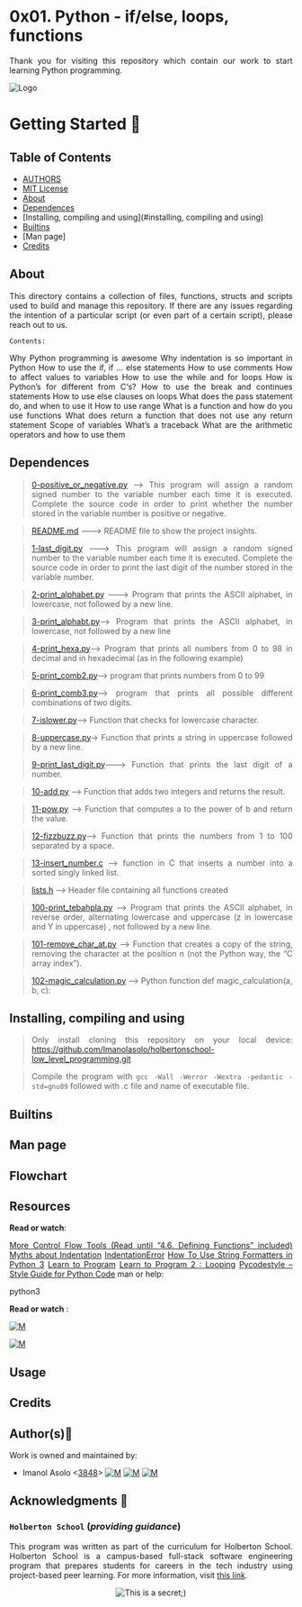 # 0x01. Python - if/else, loops, functions
<div style="text-align: justify">

Thank you for visiting this repository which contain our work to start learning Python programming. 	


![Logo](https://www.howtogeek.com/wp-content/uploads/2021/05/laptop-with-terminal-big.png?height=200p&trim=2,2,2,50)

# Getting Started :running:
<div style="text-align: justify">

## Table of Contents
* [AUTHORS](./AUTHORS)
* [MIT License](./LICENSE)
* [About](#about)
* [Dependences](#dependences)
* [Installing, compiling and using](#installing, compiling and using)
* [Builtins](#builtins)
* [Man page]
* [Credits](#credits)

## About
This directory contains a collection of files, functions, structs and scripts used to build and manage this repository. If there are any issues regarding the intention of a particular script (or even part of a certain script), please reach out to us.
	
	Contents:

Why Python programming is awesome
Why indentation is so important in Python
How to use the if, if ... else statements
How to use comments
How to affect values to variables
How to use the while and for loops
How is Python’s for different from C‘s?
How to use the break and continues statements
How to use else clauses on loops
What does the pass statement do, and when to use it
How to use range
What is a function and how do you use functions
What does return a function that does not use any return statement
Scope of variables
What’s a traceback
What are the arithmetic operators and how to use them
	
## Dependences 
	
> [0-positive_or_negative.py](https://github.com/Imanolasolo/holbertonschool-higher_level_programming/blob/master/0x01-python-if_else_loops_functions/0-positive_or_negative.py) --> This program will assign a random signed number to the variable number each time it is executed. Complete the source code in order to print whether the number stored in the variable number is positive or negative.

> [README.md](https://github.com/Imanolasolo/holbertonschool-higher_level_programming/blob/master/0x01-python-if_else_loops_functions/README.md) ---> README file to show the project insights. 

>[1-last_digit.py](https://github.com/Imanolasolo/holbertonschool-higher_level_programming/blob/master/0x01-python-if_else_loops_functions/1-last_digit.py) ---> This program will assign a random signed number to the variable number each time it is executed. Complete the source code in order to print the last digit of the number stored in the variable number.

>[2-print_alphabet.py](https://github.com/Imanolasolo/holbertonschool-higher_level_programming/blob/master/0x01-python-if_else_loops_functions/2-print_alphabet.py) ---> Program that prints the ASCII alphabet, in lowercase, not followed by a new line.

>[3-print_alphabt.py](https://github.com/Imanolasolo/holbertonschool-higher_level_programming/blob/master/0x01-python-if_else_loops_functions/3-print_alphabt.py)--> Program that prints the ASCII alphabet, in lowercase, not followed by a new line
	
>[4-print_hexa.py](https://github.com/Imanolasolo/holbertonschool-higher_level_programming/blob/master/0x01-python-if_else_loops_functions/4-print_hexa.py)--> Program that prints all numbers from 0 to 98 in decimal and in hexadecimal (as in the following example)
	
>[5-print_comb2.py](https://github.com/Imanolasolo/holbertonschool-higher_level_programming/blob/master/0x01-python-if_else_loops_functions/5-print_comb2.py)--> program that prints numbers from 0 to 99
	
>[6-print_comb3.py](https://github.com/Imanolasolo/holbertonschool-higher_level_programming/blob/master/0x01-python-if_else_loops_functions/6-print_comb3.py)-->  program that prints all possible different combinations of two digits.
	
>[7-islower.py](https://github.com/Imanolasolo/holbertonschool-higher_level_programming/blob/master/0x01-python-if_else_loops_functions/7-islower.py)--> Function that checks for lowercase character.
	
>[8-uppercase.py](https://github.com/Imanolasolo/holbertonschool-higher_level_programming/blob/master/0x01-python-if_else_loops_functions/8-uppercase.py)-> Function that prints a string in uppercase followed by a new line.
	
>[9-print_last_digit.py](https://github.com/Imanolasolo/holbertonschool-higher_level_programming/blob/master/0x01-python-if_else_loops_functions/9-print_last_digit.py)---> Function that prints the last digit of a number.
	
>[10-add.py](https://github.com/Imanolasolo/holbertonschool-higher_level_programming/blob/master/0x01-python-if_else_loops_functions/10-add.py) --> Function that adds two integers and returns the result.

>[11-pow.py](https://github.com/Imanolasolo/holbertonschool-higher_level_programming/blob/master/0x01-python-if_else_loops_functions/11-pow.py) --> Function that computes a to the power of b and return the value.

>[12-fizzbuzz.py](https://github.com/Imanolasolo/holbertonschool-higher_level_programming/blob/master/0x01-python-if_else_loops_functions/12-fizzbuzz.py)--> Function that prints the numbers from 1 to 100 separated by a space.

>[13-insert_number.c]() --> function in C that inserts a number into a sorted singly linked list.

>[lists.h]() --> Header file containing all functions created

>[100-print_tebahpla.py](https://github.com/Imanolasolo/holbertonschool-higher_level_programming/blob/master/0x01-python-if_else_loops_functions/100-print_tebahpla.py) --> Program that prints the ASCII alphabet, in reverse order, alternating lowercase and uppercase (z in lowercase and Y in uppercase) , not followed by a new line.

>[101-remove_char_at.py](https://github.com/Imanolasolo/holbertonschool-higher_level_programming/blob/master/0x01-python-if_else_loops_functions/101-remove_char_at.py) --> Function that creates a copy of the string, removing the character at the position n (not the Python way, the “C array index”).

>[102-magic_calculation.py](https://github.com/Imanolasolo/holbertonschool-higher_level_programming/blob/master/0x01-python-if_else_loops_functions/102-magic_calculation.py) --> Python function def magic_calculation(a, b, c):



## Installing, compiling and using
	
> Only install cloning this repository on your local device:  https://github.com/Imanolasolo/holbertonschool-low_level_programming.git
	
> Compile the program with `gcc -Wall -Werror -Wextra -pedantic -std=gnu89` followed with .c file and name of executable file.



## Builtins
	
	
	
		
## Man page



## Flowchart


## Resources

**Read or watch**:

[More Control Flow Tools (Read until “4.6. Defining Functions” included)](https://intranet.hbtn.io/rltoken/YLjvfmHv_JJ-J-cyn8bS2Q)
[Myths about Indentation](https://intranet.hbtn.io/rltoken/Y-HaMMJBKPseiVDo_v9PVg)
[IndentationError](https://intranet.hbtn.io/rltoken/AorC2VSZ4yCOx-AbatvKLA)
[How To Use String Formatters in Python 3](https://intranet.hbtn.io/rltoken/arGQeiwUbFn3JOoYpw84yA)
[Learn to Program](https://intranet.hbtn.io/rltoken/mlo-dauC8pSM_NrO5VYobw)
[Learn to Program 2 : Looping](https://intranet.hbtn.io/rltoken/mlo-dauC8pSM_NrO5VYobw)
[Pycodestyle – Style Guide for Python Code](https://intranet.hbtn.io/rltoken/5uFnbDmoyPNoxwXUNxEypw)
man or help:

python3

**Read or watch** :

[![M](https://upload.wikimedia.org/wikipedia/commons/thumb/2/2f/Google_2015_logo.svg/80px-Google_2015_logo.svg.png)](https://www.google.com/search?q=Writing+a+shell+in+C&sa=X&ved=2ahUKEwi6vIn-nrr0AhWbTDABHUjrAxwQ1QJ6BAgLEAE&biw=1378&bih=708&dpr=1.25)

[![M](https://upload.wikimedia.org/wikipedia/commons/thumb/e/e1/Logo_of_YouTube_%282015-2017%29.svg/70px-Logo_of_YouTube_%282015-2017%29.svg.png)](https://www.youtube.com/watch?v=z4LEuxMGGs8)



## Usage



## Credits

## Author(s):blue_book:

Work is owned and maintained by:
* Imanol Asolo <[3848](mailto:3848@holbertonschool.com)> [![M](https://upload.wikimedia.org/wikipedia/commons/thumb/9/91/Octicons-mark-github.svg/25px-Octicons-mark-github.svg.png)](https://github.com/Imanolasolo) [![M](https://upload.wikimedia.org/wikipedia/fr/thumb/c/c8/Twitter_Bird.svg/25px-Twitter_Bird.svg.png)](https://twitter.com/jjusturi) [![M](https://upload.wikimedia.org/wikipedia/commons/thumb/c/ca/LinkedIn_logo_initials.png/25px-LinkedIn_logo_initials.png)](https://www.linkedin.com/in/imanol-asolo-5ba9b42a/)


## Acknowledgments :mega: 

### **`Holberton School`** (*providing guidance*)
This program was written as part of the curriculum for Holberton School.
Holberton School is a campus-based full-stack software engineering program
that prepares students for careers in the tech industry using project-based
peer learning. For more information, visit [this link](https://www.holbertonschool.com/).
<p align="center">
	<img src="https://assets.website-files.com/6105315644a26f77912a1ada/610540e8b4cd6969794fe673_Holberton_School_logo-04-04.svg" alt="This is a secret;)">
</p>